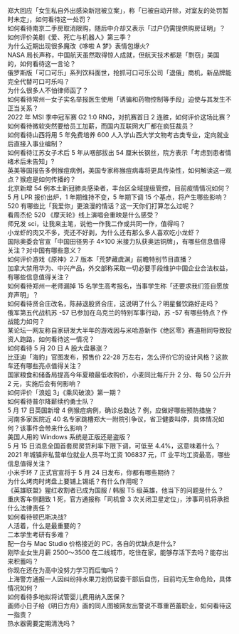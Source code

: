 郑大回应「女生私自外出感染新冠被立案」，称「已被自动开除，对室友的处罚暂时未定」，如何看待这一处罚？  
如何看待南京二手房取消限购，随后中介却又表示「过户仍需提供购房证明」？  
如何评价美剧《爱、死亡与机器人》第三季？  
为什么近期出现很多魔改《哆啦 A 梦》表情包爆火?  
NASA 局长声称，中国航天虽然取得惊人成就，但航天技术都是「剽窃」美国的，如何看待这一言论？  
俄罗斯版「可口可乐」系列饮料面世，抢抓可口可乐公司「退俄」商机，新品牌能完全代替可口可乐吗？  
为什么很多人不怕律师函了？  
如何看待常州一女子实名举报医生使用「诱骗和药物控制等手段」迫使与其发生不正当关系？  
2022 年 MSI 季中冠军赛 G2 1:0 RNG，对抗赛首日 2 连胜，如何评价这场比赛？  
如何看待微软突然要给员工加薪，而国内互联网大厂都在疯狂裁员？  
如何看待山西将用 5 年免费培养 600 人入学山西大学文物考古类专业，定向就业后直接入事业编制？  
如何看待江苏女子术后 5 年从咽部拔出 54 厘米长钢丝，院方表示「考虑到患者情绪术后未告知」?  
英美等国报告多例猴痘病例，美国专家称猴痘病毒将更具传染性，如何解读这一观点？猴痘是如何传播的？  
北京新增 54 例本土新冠肺炎感染者，丰台区全域提级管控，目前疫情情况如何？  
5 月 LPR 报价出炉，1 年期维持不变，5 年期下调 15 个基点，将产生哪些影响？  
520 有哪些比「我爱你」更浪漫的情话？这一天你们打算怎么过呢？  
看周杰伦 520 《摩天轮》线上演唱会重映是什么感受？  
师兄发 sci，让我来主笔，说他一作我二作或共同一作，值得吗？  
小龙虾的肉又不多，壳还不好剥，为什么还有那么多人喜欢吃小龙虾？  
国际奥委会官宣「中国田径男子 4×100 米接力队获奥运铜牌」，有哪些信息值得关注？对中国有哪些意义？  
如何评价游戏《原神》2.7 版本「荒梦藏虞渊」前瞻特别节目直播？  
加拿大禁用华为、中兴产品，外交部称采取一切必要手段维护中国企业合法权益，有哪些信息值得关注？  
如何看待郑州一老师漏掉 15 名学生高考报名，当事学生称「还要求我们签自愿放弃声明」？  
如何看待贤合庄改名，陈赫退股贤合庄，这说明了什么？明星餐饮路好走吗？  
俄军第五代战机苏 -57 已参加在乌克兰的特别军事行动，苏 -57 有哪些特点？作战能力如何？  
某论坛一网友称自家研发大半年的游戏因与米哈游新作《绝区零》赛道相同导致投资人跑路，如何看待这一情况？  
如何看待 5 月 20 日 A 股大盘暴涨？  
比亚迪「海豹」官图发布，预售价 22-28 万左右，怎么评价它的设计风格？这款车还有哪些亮点值得关注？  
国家粮食和储备局提高今年夏粮最低收购价，小麦同比每斤升 2 分、每 50 公斤升 2 元，实施后会有何影响？  
如何评价「浪姐 3」《乘风破浪》第一期？  
如何看待普尔降薪续约勇士队？  
5 月 17 日英国新增 4 例猴痘病例，确诊总数达 7 例，应做好哪些预防措施？  
河南多家医院近 40 名专家跳槽郑大一附院引争议，省卫健委叫停，具体情况如何？该事件会带来什么影响？  
美国人用的 Windows 系统是正版还是盗版？  
5 月 15 日消息全国首套房房贷利率下限下调，可低至 4.4%，这意味着什么？  
2021 年城镇非私营单位就业人员平均工资 106837 元，IT 业平均工资最高，哪些信息值得关注？  
小米手环 7 正式官宣将于 5 月 24 日发布，你都有哪些期待？  
为什么烤肉时烤盘上要铺上锡纸？有什么作用呢？  
《英雄联盟》猩红收割者已成为国服 / 韩服 T5 级英雄，他当下的问题是什么？  
重庆客车侧翻致 1 死，官方通报称「司机曾 3 次关闭卫星定位」，涉事司机将承担什么法律责任？  
如何看待顿巴斯决战?  
人活着，什么是最重要的？  
二本学生考研有多难？  
配一台与 Mac Studio 价格接近的 PC，各自的优缺点是什么?  
刚毕业女生月薪 2500～3500 在二线城市，吃住在家，能够存活下去吗？能存出来积蓄吗？  
你现在还在为高中没努力学习而后悔吗？  
上海警方通报一人因纠纷持水果刀划伤居委干部后自伤，目前均无生命危险，具体情况如何？  
如何看待多地拟将试管婴儿费用纳入医保？  
画师小日子给《明日方舟》画的同人图被网友出警说不尊重芭蕾职业，如何看待这一指责？  
热水器需要定期清洗吗？  
